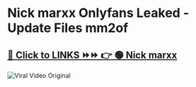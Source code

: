 
 # Nick marxx Onlyfans Leaked - Update Files mm2of

## <h2><a href="https://clipsfans.com/Nick_marxx&ref=git">🔗 Click to LINKS ⏩⏩ 👉 🟢 Nick marxx </a></h2>

<a href="https://clipsfans.com/Nick_marxx&ref=git" rel="nofollow" data-target="animated-image.originalLink"><img src="https://i.ibb.co.com/xMMVF88/686577567.gif" alt="Viral Video Original" style="max-width: 100%; display: inline-block;" data-target="animated-image.originalImage"></a>

